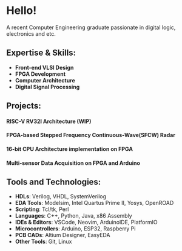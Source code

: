 # **Hello!**
A recent Computer Engineering graduate passionate in digital logic, electronics and etc.

## **Expertise & Skills:**
- **Front-end VLSI Design**
- **FPGA Development**
- **Computer Architecture**
- **Digital Signal Processing**
  

## **Projects:**
#### RISC-V RV32I Architecture (WIP)
#### FPGA-based Stepped Frequency Continuous-Wave(SFCW) Radar
#### 16-bit CPU Architecture implementation on FPGA
#### Multi-sensor Data Acquisition on FPGA and Arduino



## **Tools and Technologies:**
- **HDLs**: Verilog, VHDL, SystemVerilog
- **EDA Tools**: Modelsim, Intel Quartus Prime II, Yosys, OpenROAD
- **Scripting**: Tcl/tk, Perl
- **Languages**: C++, Python, Java, x86 Assembly
- **IDEs & Editors**: VSCode, Neovim, ArduinoIDE, PlatformIO
- **Microcontrollers**: Arduino, ESP32, Raspberry Pi
- **PCB CADs**: Altium Designer, EasyEDA
- **Other Tools**: Git, Linux
  
